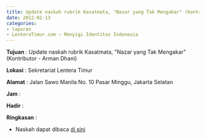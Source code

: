 ```yaml
---
title: Update naskah rubrik Kasatmata, "Nazar yang Tak Mengakar" (Kontributor - Arman Dhani)
date: 2012-02-13
categories:
- laporan
- LenteraTimur.com – Menyigi Identitas Indonesia
---
```




**Tujuan** : Update naskah rubrik Kasatmata, "Nazar yang Tak Mengakar" (Kontributor - Arman Dhani)

**Lokasi** : Sekretariat Lentera Timur 

**Alamat** : Jalan Sawo Manila No. 10 Pasar Minggu, Jakarta Selatan

**Jam** : 

**Hadir** :  


**Ringkasan** : 
* Naskah dapat dibaca [di sini](http://www.lenteratimur.com/2012/02/nazar-yang-tak-mengakar/)
